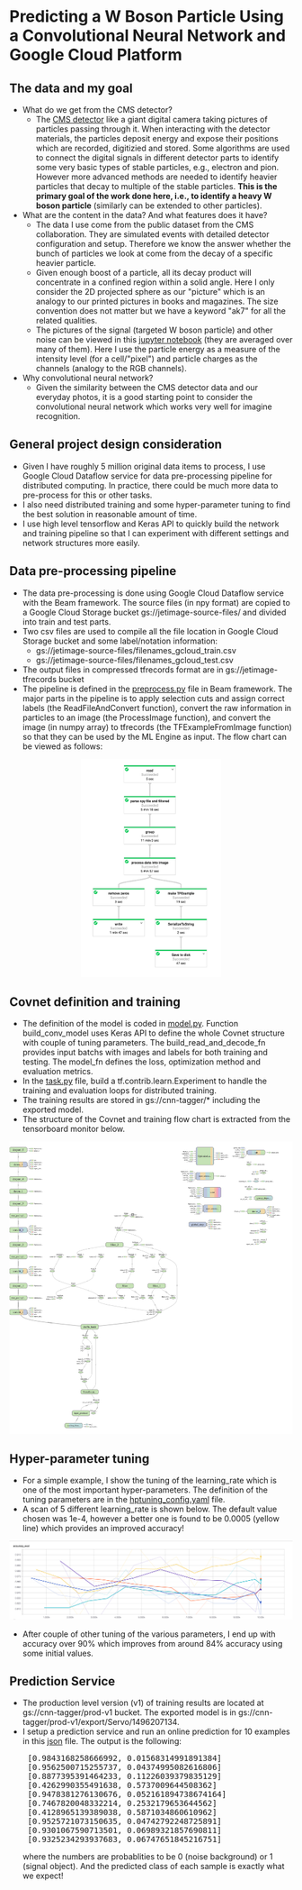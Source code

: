 # Predicting a W Boson Particle Using a Convolutional Neural Network and Google Cloud Platform

## The data and my goal
 * What do we get from the CMS detector?
	 * The [CMS detector](https://cms.cern/detector) like a giant digital camera taking pictures of particles passing through it. When interacting with the detector materials, the particles deposit energy and expose their positions which are recorded, digitizied and stored. Some algorithms are used to connect the digital signals in different detector parts to identify some very basic types of stable particles, e.g., electron and pion. However more advanced methods are needed to identify heavier particles that decay to multiple of the stable particles. **This is the primary goal of the work done here, i.e., to identify a heavy W boson particle** (similarly can be extended to other particles).
 * What are the content in the data? And what features does it have?
 	* The data I use come from the public dataset from the CMS collaboration. They are simulated events with detailed detector configuration and setup. Therefore we know the answer whether the bunch of particles we look at come from the decay of a specific heavier particle.
 	* Given enough boost of a particle, all its decay product will concentrate in a confined region within a solid angle. Here I only consider the 2D projected sphere as our "picture" which is an analogy to our printed pictures in books and magazines. The size convention does not matter but we have a keyword "ak7" for all the related qualities.
 	* The pictures of the signal (targeted W boson particle) and other noise can be viewed in this [jupyter notebook](cnn_toptagger.ipynb) (they are averaged over many of them). Here I use the particle energy as a measure of the intensity level (for a cell/"pixel") and particle charges as the channels (analogy to the RGB channels).
 * Why convolutional neural network?
 	* Given the similarity between the CMS detector data and our everyday photos, it is a good starting point to consider the convolutional neural network which works very well for imagine recognition.
 
## General project design consideration
 * Given I have roughly 5 million original data items to process, I use Google Cloud Dataflow service for data pre-processing pipeline for distributed computing. In practice, there could be much more data to pre-process for this or other tasks.
 * I also need distributed training and some hyper-parameter tuning to find the best solution in reasonable amount of time.
 * I use high level tensorflow and Keras API to quickly build the network and training pipeline so that I can experiment with different settings and network structures more easily.
 
## Data pre-processing pipeline
 * The data pre-processing is done using Google Cloud Dataflow service with the Beam framework. The source files (in npy format) are copied to a Google Cloud Storage bucket gs://jetimage-source-files/ and divided into train and test parts.
 * Two csv files are used to compile all the file location in Google Cloud Storage bucket and some label/notation information:
	* gs://jetimage-source-files/filenames\_gcloud\_train.csv
	* gs://jetimage-source-files/filenames\_gcloud\_test.csv
 * The output files in compressed tfrecords format are in gs://jetimage-tfrecords bucket
 * The pipeline is defined in the [preprocess.py](trainer/preprocess.py) file in Beam framework. The major parts in the pipeline is to apply selection cuts and assign correct labels (the ReadFileAndConvert function), convert the raw information in particles to an image (the ProcessImage function), and convert the image (in numpy array) to tfrecords (the TFExampleFromImage function) so that they can be used by the ML Engine as input. The flow chart can be viewed as follows:

<p align="center">
<img src="images/preprocess_pipeline.png" width="250">
</p>

## Covnet definition and training
 * The definition of the model is coded in [model.py](trainer/model.py). Function build\_conv\_model uses Keras API to define the whole Covnet structure with couple of tuning parameters. The build\_read\_and\_decode\_fn provides input batchs with images and labels for both training and testing. The model\_fn defines the loss, optimization method and evaluation metrics. 
 * In the [task.py](trainer/task.py) file, build a tf.contrib.learn.Experiment to handle the training and evaluation loops for distributed training.
 * The training results are stored in gs://cnn-tagger/* including the exported model.
 * The structure of the Covnet and training flow chart is extracted from the tensorboard monitor below.

<p align="center"> 
<img src="images/cnn_training.png" width="600">
</p>

## Hyper-parameter tuning
 * For a simple example, I show the tuning of the learning_rate which is one of the most important hyper-parameters. The definition of the tuning parameters are in the [hptuning_config.yaml](hptuning_config.yaml) file. 
 * A scan of 5 different learning_rate is shown below. The default value chosen was 1e-4, however a better one is found to be 0.0005 (yellow line) which provides an improved accuracy!
<p align="center">
<img src="images/hptuning.png" width="600">
</p>

 * After couple of other tuning of the various parameters, I end up with accuracy over 90% which improves from around 84% accuracy using some initial values.

## Prediction Service
 * The production level version (v1) of training results are located at gs://cnn-tagger/prod-v1 bucket. The exported model is in gs://cnn-tagger/prod-v1/export/Servo/1496207134.
 * I setup a prediction service and run an online prediction for 10 examples in this [json](predict_test_more.json) file. The output is the following:
   <pre>
	[0.9843168258666992, 0.01568314991891384]
	[0.9562500715255737, 0.04374995082616806]
	[0.8877395391464233, 0.11226039379835129]
	[0.4262990355491638, 0.5737009644508362]
	[0.9478381276130676, 0.052161894738674164]
	[0.7467820048332214, 0.2532179653644562]
	[0.4128965139389038, 0.5871034860610962]
	[0.9525721073150635, 0.04742792248725891]
	[0.9301067590713501, 0.06989321857690811]
	[0.9325234293937683, 0.06747651845216751]
   </pre>
   where the numbers are probablities to be 0 (noise background) or 1 (signal object). And the predicted class of each sample is exactly what we expect!

